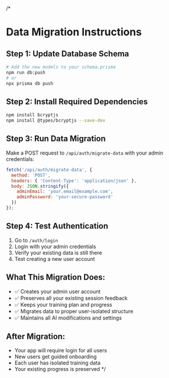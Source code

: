 /*
# Data Migration Instructions

## Step 1: Update Database Schema
```bash
# Add the new models to your schema.prisma
npm run db:push
# or
npx prisma db push
```

## Step 2: Install Required Dependencies
```bash
npm install bcryptjs
npm install @types/bcryptjs --save-dev
```

## Step 3: Run Data Migration
Make a POST request to `/api/auth/migrate-data` with your admin credentials:

```javascript
fetch('/api/auth/migrate-data', {
  method: 'POST',
  headers: { 'Content-Type': 'application/json' },
  body: JSON.stringify({
    adminEmail: 'your.email@example.com',
    adminPassword: 'your-secure-password'
  })
});
```

## Step 4: Test Authentication
1. Go to `/auth/login`
2. Login with your admin credentials
3. Verify your existing data is still there
4. Test creating a new user account

## What This Migration Does:
- ✅ Creates your admin user account
- ✅ Preserves all your existing session feedback
- ✅ Keeps your training plan and progress
- ✅ Migrates data to proper user-isolated structure
- ✅ Maintains all AI modifications and settings

## After Migration:
- Your app will require login for all users
- New users get guided onboarding
- Each user has isolated training data
- Your existing progress is preserved
*/